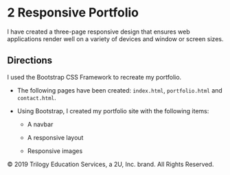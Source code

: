 # 2 Responsive Portfolio

I have created a three-page responsive design that ensures web applications render well on a variety of devices and window or screen sizes. 

## Directions

I used the Bootstrap CSS Framework to recreate my portfolio.

* The following pages have been created: `index.html`, `portfolio.html` and `contact.html`.

* Using Bootstrap, I created my portfolio site with the following items:

   * A navbar

   * A responsive layout

   * Responsive images

© 2019 Trilogy Education Services, a 2U, Inc. brand. All Rights Reserved.
